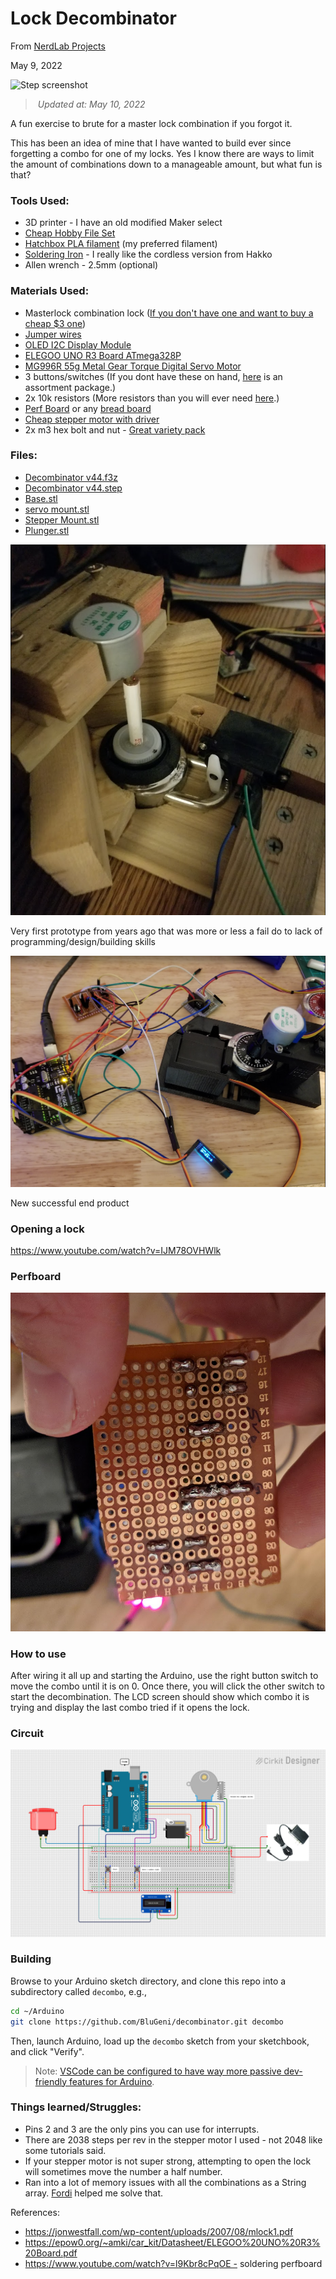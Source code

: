 # Lock Decombinator

From [NerdLab Projects](https://nerdlabprojects.com/projects/8)

May 9, 2022

![Step screenshot](https://nerdlabprojects.com/rails/active_storage/blobs/redirect/eyJfcmFpbHMiOnsibWVzc2FnZSI6IkJBaHBBWkk9IiwiZXhwIjpudWxsLCJwdXIiOiJibG9iX2lkIn19--70cfa403cc4f3017ec7bf909a91a253cd68f3ba5/decombinator.png)

> *Updated at: May 10, 2022*

A fun exercise to brute for a master lock combination if you forgot it.

This has been an idea of mine that I have wanted to build ever since forgetting a combo for one of my locks. Yes I know there are ways to limit the amount of combinations down to a manageable amount, but what fun is that?

### Tools Used:

 * 3D printer - I have an old modified Maker select
 * [Cheap Hobby File Set](https://amzn.to/3KXW656)
 * [Hatchbox PLA filament](https://amzn.to/3Pak0h6) (my preferred filament)
 * [Soldering Iron](https://amzn.to/3w6ndXP) - I really like the cordless version from Hakko
 * Allen wrench - 2.5mm (optional)

### Materials Used:

 * Masterlock combination lock ([If you don't have one and want to buy a cheap $3 one](https://amzn.to/38brHDk))
 * [Jumper wires](https://amzn.to/3w86KAQ)
 * [OLED I2C Display Module](https://amzn.to/3FsKS7H)
 * [ELEGOO UNO R3 Board ATmega328P](https://amzn.to/3KXThBf)
 * [MG996R 55g Metal Gear Torque Digital Servo Motor](https://amzn.to/3snNUEW)
 * 3 buttons/switches (If you dont have these on hand, [here](https://amzn.to/3kTEJrH) is an assortment package.)
 * 2x 10k resistors (More resistors than you will ever need [here](https://amzn.to/39BDNWr).)
 * [Perf Board](https://amzn.to/3L1ywo6) or any [bread board](https://amzn.to/3LXjiSo)
 * [Cheap stepper motor with driver](https://amzn.to/3kVdkWo)
 * 2x m3 hex bolt and nut - [Great variety pack](https://amzn.to/3vXJ6Ze)

### Files:

 * [Decombinator v44.f3z](./physical/Decombinator%20v44.f3z)
 * [Decombinator v44.step](./physical/Decombinator%20v44.step)
 * [Base.stl](./physical/Base.stl)
 * [servo mount.stl](./physical/servo%20mount.stl)
 * [Stepper Mount.stl](./physical/Stepper%20Mount.stl)
 * [Plunger.stl](./physical/Plunger.stl)

![First prototype](./images/first-proto.png)

Very first prototype from years ago that was more or less a fail do to lack of programming/design/building skills

![Current iteration](./images/end-product.png)

New successful end product 

### Opening a lock

https://www.youtube.com/watch?v=IJM78OVHWlk

### Perfboard

![Perfboard](./images/perfboard.png)

### How to use

After wiring it all up and starting the Arduino, use the right button switch to move the combo until it is on 0. Once there, you will click the other switch to start the decombination. The LCD screen should show which combo it is trying and display the last combo tried if it opens the lock.

### Circuit

![Circuit](./images/circuit.png)

### Building

Browse to your Arduino sketch directory, and clone this repo into a subdirectory called `decombo`, e.g.,

```bash
cd ~/Arduino
git clone https://github.com/BluGeni/decombinator.git decombo
```

Then, launch Arduino, load up the `decombo` sketch from your sketchbook, and click "Verify".

> Note: [VSCode can be configured to have way more passive dev-friendly features for Arduino](./VSCode.md).


### Things learned/Struggles:

 * Pins 2 and 3 are the only pins you can use for interrupts.
 * There are 2038 steps per rev in the stepper motor I used - not 2048 like some tutorials said.
 * If your stepper motor is not super strong, attempting to open the lock will sometimes move the number a half number.
 * Ran into a lot of memory issues with all the combinations as a String array.  [Fordi](https://github.com/Fordi) helped me solve that.

References:

* https://jonwestfall.com/wp-content/uploads/2007/08/mlock1.pdf
* https://epow0.org/~amki/car_kit/Datasheet/ELEGOO%20UNO%20R3%20Board.pdf
* https://www.youtube.com/watch?v=l9Kbr8cPqOE - soldering perfboard